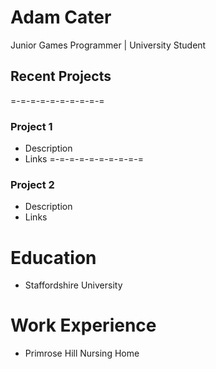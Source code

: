 #
# Adam Cater
Junior Games Programmer | University Student

##
## Recent Projects
=-=-=-=-=-=-=-=-=-=

### Project 1
- Description
- Links
=-=-=-=-=-=-=-=-=-=

### Project 2
- Description
- Links

# Education
- Staffordshire University

# Work Experience
- Primrose Hill Nursing Home
